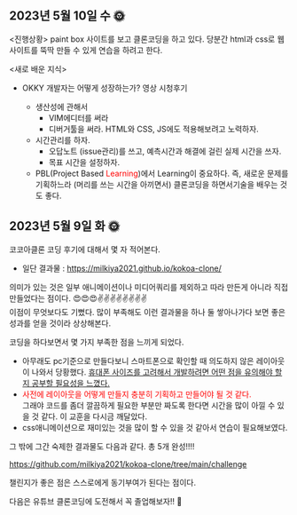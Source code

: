 <h2>2023년 5월 10일 수 🌞</h2>

<진행상황>
paint box 사이트를 보고 클론코딩을 하고 있다.
당분간 html과 css로 웹사이트를 뚝딱 만들 수 있게 연습을 하려고 한다.

<새로 배운 지식>

- OKKY 개발자는 어떻게 성장하는가? 영상 시청후기

  - 생산성에 관해서
    - VIM에디터를 써라
    - 디버거툴을 써라. HTML와 CSS, JS에도 적용해보려고 노력하자.
  - 시간관리를 하자.
    - 오답노트 (issue관리)를 쓰고, 예측시간과 해결에 걸린 실제 시간을 쓰자.
    - 목표 시간을 설정하자.
  - PBL(Project Based <span style="color:red">Learning</span>)에서 Learning이 중요하다. 즉, 새로운 문제를 기획하느라 (머리를 쓰는 시간을 아끼면서) 클론코딩을 하면서기술을 배우는 것도 좋다.

<h2>2023년 5월 9일 화 🌞</h2>

코코아클론 코딩 후기에 대해서 몇 자 적어본다.

- 일단 결과물 : https://milkiya2021.github.io/kokoa-clone/

의미가 있는 것은 일부 애니메이션이나 미디어쿼리를 제외하고
따라 만든게 아니라 직접 만들었다는 점이다.
😍😍😍✌️✌️✌️✌️✌️✌️✌️✌️ <br>
이점이 무엇보다도 기뻤다.
많이 부족해도 이런 결과물을 하나 둘 쌓아나가다 보면 좋은 성과를 얻을 것이라 상상해본다.

코딩을 하다보면서 몇 가지 부족한 점을 느끼게 되었다.

- 아무래도 pc기준으로 만들다보니 스마트폰으로 확인할 때 의도하지 않은 레이아웃이 나와서 당황했다. <span style="text-decoration:underline;">휴대폰 사이즈를 고려해서 개발하려면 어떤 점을 유의해야 할지 공부할 필요성을 느꼈다.</span>
- <span style="color:red">사전에 레이아웃을 어떻게 만들지 충분히 기획하고 만들어야 될 것 같다.</span> <br>그래야 코드를 좀더 깔끔하게 필요한 부분만 짜도록 한다면 시간을 많이 아낄 수 있을 것 같다. 이 교훈을 다시금 깨달았다.
- css애니메이션으로 재미있는 것을 많이 할 수 있을 것 같아서 연습이 필요해보였다.
<p></p>

그 밖에 그간 숙제한 결과물도 다음과 같다. 총 5개 완성!!!!

https://github.com/milkiya2021/kokoa-clone/tree/main/challenge

챌린지가 좋은 점은 스스로에게 동기부여가 된다는 점이다.

다음은 유튜브 클론코딩에 도전해서 꼭 졸업해보자!! 🤭
